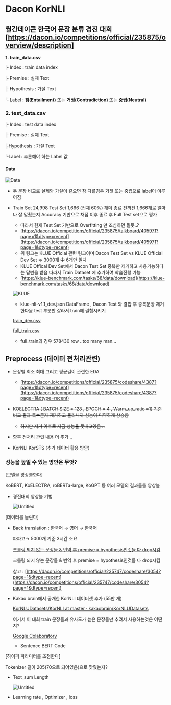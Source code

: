 # Dacon KorNLI 
## 월간데이콘 한국어 문장 분류 경진 대회[https://dacon.io/competitions/official/235875/overview/description] 
**1. train_data.csv**

├ Index : train data index

├ Premise : 실제 Text

├ Hypothesis : 가설 Text

└ Label : **참(Entailment)** 또는 **거짓(Contradiction)** 또는 **중립(Neutral)**

### **2. test_data.csv**

├ Index : test data index

├ Premise : 실제 Text

├Hypothesis : 가설 Text

└Label : 추론해야 하는 Label 값

#### Data

![Data](https://user-images.githubusercontent.com/76906638/156130464-44487242-1e98-4eb3-8c40-ace6a9ca9ed2.png)

- 두 문장 비교로 실제와 가설이 같으면 참 다를경우 거짓 또는 중립으로 label이 이루어짐

- Train Set 24,998 Test Set 1,666 (전체 60%) 개며 종료 전까진 1,666개로 얼마나 잘 맞췄는지 Accuracy 기반으로 채점 이후 종료 후  Full Test set으로 평가
    - 따라서 현재 Test Set 기반으로 Overfitting 만 조심하면 될듯..?
    - [https://dacon.io/competitions/official/235875/talkboard/405971?page=1&dtype=recent](https://dacon.io/competitions/official/235875/talkboard/405971?page=1&dtype=recent)
    - 위 링크는 KLUE Official 관련 링크이며 Dacon Test Set vs KLUE Official Dev Set => 3000개 中 6개만 일치
    - KLUE Offical Dev Set에서 Dacon Test Set 중복만 제거하고 사용가능하다는 답변을 받음 따라서 Train Dataset 에 추가하여 학습진행 가능
    - [https://klue-benchmark.com/tasks/68/data/download](https://klue-benchmark.com/tasks/68/data/download)
    
    ![KLUE](https://user-images.githubusercontent.com/76906638/156130801-f709a443-73d8-4c04-83da-227d1b7a83f4.png)
    
    - klue-nli-v1.1_dev.json DataFrame  , Dacon Test 와 결합 후 중복문장 제거한다음 test 부분만 잘라서 train에 결합시키기
    
    [train_dev.csv](https://s3-us-west-2.amazonaws.com/secure.notion-static.com/f09b7c38-32b8-41e2-9ea6-5b29531d51a8/train_dev.csv)
    
    [full_train.csv](https://s3-us-west-2.amazonaws.com/secure.notion-static.com/759345ac-633b-4cdd-8ed2-6c51471b5804/full_train.csv)
    
    - full_train의 경우 578430 row ..too many man...
## Preprocess (데이터 전처리관련)

- 문장별 최소 최대 그리고 평균길이 관련한 EDA
    - [https://dacon.io/competitions/official/235875/codeshare/4387?page=1&dtype=recent](https://dacon.io/competitions/official/235875/codeshare/4387?page=1&dtype=recent)



- ~~KOELECTRA ( BATCH SIZE = 128 , EPOCH = 4 , Warm_up_ratio =1) 기준 비교 결과 특수문자 제거하고 돌리니까 성능이 미약하게 상승함~~
    - ~~하지만 저거 이후로 지금 성능을 못내고있음 ..~~
- 향후 전처리 관련 내용 더 추가 ..
- KorNLI KorSTS (추가 데이터 활용 방안)

### 성능을 높일 수 있는 방안은 무엇?

[모델을 앙상블한다] 

KoBERT, KoELECTRA, roBERTa-large, KoGPT 등 여러 모델의 결과들를 앙상블

- 경진대회 앙상블 기법
    
    ![Untitled](https://s3-us-west-2.amazonaws.com/secure.notion-static.com/4657a920-51a6-43d3-9ebe-b040afd6753b/Untitled.png)
    

[데이터를 늘린다]

- Back translation : 한국어 → 영어 → 한국어
    
    파파고→ 5000개 기준 3시간 소요
    
    [크롤링 되지 않는 문장들 & 번역 후 premise = hypothesis인것들 다 drop시킴](https://s3-us-west-2.amazonaws.com/secure.notion-static.com/96af2e8e-5aa3-495f-b6b9-fd38b6f1e61c/papago_train_final_drop_same.csv)
    
    크롤링 되지 않는 문장들 & 번역 후 premise = hypothesis인것들 다 drop시킴
    
    참고 : [https://dacon.io/competitions/official/235747/codeshare/3054?page=1&dtype=recent](https://dacon.io/competitions/official/235747/codeshare/3054?page=1&dtype=recent)
    
- Kakao brain에서 공개한 KorNLI 데이터셋 추가 (55만 개)
    
    [KorNLUDatasets/KorNLI at master · kakaobrain/KorNLUDatasets](https://github.com/kakaobrain/KorNLUDatasets/tree/master/KorNLI)
    
    여기서 이 대회 train 문장들과 유사도가 높은 문장들만 추려서 사용하는것은 어떤지?
    
    [Google Colaboratory](https://colab.research.google.com/github/Huffon/klue-transformers-tutorial/blob/master/sentence_transformers.ipynb#scrollTo=cad90326-2557-4b86-a42a-ca5033a09cfd)
    
    - Sentence BERT Code

[하이퍼 파라미터를 조정한다]

Tokenizer 길이 205(70으로 되어있음)으로 맞췄는지?

- Text_sum Length
    
    ![Untitled](https://s3-us-west-2.amazonaws.com/secure.notion-static.com/3ea2a0ef-3c44-4b89-b653-b54d58b03cdd/Untitled.png)
    
- Learning rate , Optimizer , loss
